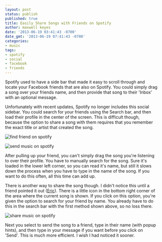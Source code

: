 ```yaml
---
layout: post
status: publish
published: true
title: Easily Share Songs with Friends on Spotify
author: maxwell keyes
date: '2013-06-19 03:41:43 -0700'
date_gmt: '2013-06-19 07:41:43 -0700'
categories:
- music
tags:
- spotify
- social
- facebook
- friends
---
```


Spotify used to have a side bar that made it easy to scroll through and locate your Facebook friends that are also on
Spotify. You could simply drag a song over your friends name, and then provide that song to their 'Inbox' with an
optional message.

Unfortunately with recent updates, Spotify no longer includes this social sidebar. You could search for your friends
using the Search bar, and then load their profile in the center of the screen. This is difficult though, because the
option to share a song with them requires that you remember the exact title or artist that created the song.

![find friend on spotify]({{site.assets.url_prefix}}/images/posts/spotify-sharing-friends.png "find friend on spotify")

![send music on spotify]({{site.assets.url_prefix}}/images/posts/spotify-send-music.png "send music on spotify")

After pulling up your friend, you can't simply drag the song you're listening to over their profile. You have to
manually search for the song. Sure it's loaded in the lower left corner, so you can read it's name, but still it slows
down the process when you have to type in the name of the song. If you want to do this often, all this time can add up.

There is another way to share the song though. I didn't notice this until a friend pointed it out
([Eric](http://www.linkedin.com/in/erlewis)). There is a little icon in the bottom right corner of the area where the
current song is shown. If you click on this option, you're given the option to search for your friend by name. You
already have to do this in the search bar with the first method shown above, so no loss there.

![share music on spotify]({{site.assets.url_prefix}}/images/posts/spotify-share-button.png "share music on spotify")

Next you select to send the song to a friend, type in their name (with popup hints), and then type in your message if
you want before you click on 'Send'. This is much more efficient. I wish I had noticed it sooner.
